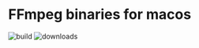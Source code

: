 # FFmpeg binaries for macos
![build](https://github.com/eko5624/FFmpeg-macos/workflows/CI/badge.svg)
![downloads](https://img.shields.io/github/downloads/eko5624/FFmpeg-macos/total.svg?style=flat&labelColor=323940&color=brightgreen&logo=github)

